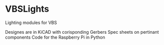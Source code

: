 # VBSLights
Lighting modules for VBS

Designes are in KiCAD with corisponding Gerbers
Spec sheets on pertinant components 
Code for the Raspberry Pi in Python
